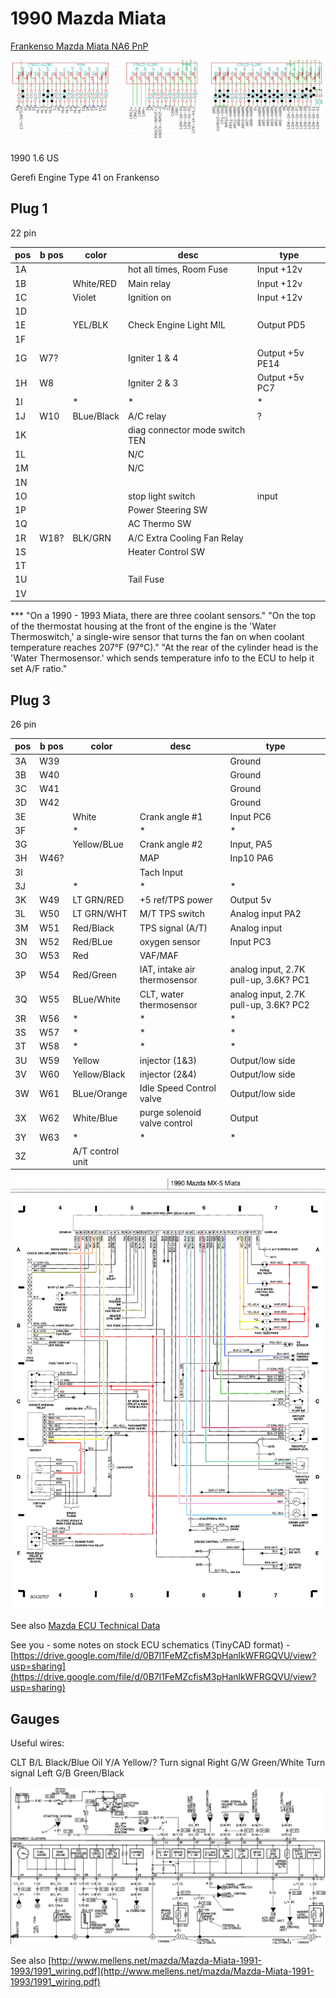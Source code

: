 # 1990 Mazda Miata

[Frankenso Mazda Miata NA6 PnP](Frankenso-MazdaMiataNA6-pnp)

![Pinout](Images/frankenso_connector_miata_1991.png)

1990 1.6 US

Gerefi Engine Type 41 on Frankenso

## Plug 1

22 pin

| pos | b pos | color      | desc                           | type            |
| --- | ----- | ---------- | ------------------------------ | --------------- |
| 1A  |       |            | hot all times, Room Fuse       | Input +12v      |
| 1B  |       | White/RED  | Main relay                     | Input +12v      |
| 1C  |       | Violet     | Ignition on                    | Input +12v      |
| 1D  |       |            |                                |                 |
| 1E  |       | YEL/BLK    | Check Engine Light MIL         | Output PD5      |
| 1F  |       |            |                                |                 |
| 1G  | W7?   |            | Igniter 1 & 4                  | Output +5v PE14 |
| 1H  | W8    |            | Igniter 2 & 3                  | Output +5v PC7  |
| 1I  |       | \*         | \*                             | \*              |
| 1J  | W10   | BLue/Black | A/C relay                      | ?               |
| 1K  |       |            | diag connector mode switch TEN |                 |
| 1L  |       |            | N/C                            |                 |
| 1M  |       |            | N/C                            |                 |
| 1N  |       |            |                                |                 |
| 1O  |       |            | stop light switch              | input           |
| 1P  |       |            | Power Steering SW              |                 |
| 1Q  |       |            | AC Thermo SW                   |                 |
| 1R  | W18?  | BLK/GRN    | A/C Extra Cooling Fan Relay    |                 |
| 1S  |       |            | Heater Control SW              |                 |
| 1T  |       |            |                                |                 |
| 1U  |       |            | Tail Fuse                      |                 |
| 1V  |       |            |                                |                 |

*** "On a 1990 - 1993 Miata, there are three coolant sensors." "On the top of the thermostat housing at the front of the engine is the 'Water Thermoswitch,' a single-wire sensor that turns the fan on when coolant temperature reaches 207°F (97°C)." "At the rear of the cylinder head is the 'Water Thermosensor.' which sends temperature info to the ECU to help it set A/F ratio."

## Plug 3

26 pin

| pos | b pos | color            | desc                         | type                                  |
| --- | ----- | ---------------- | ---------------------------- | ------------------------------------- |
| 3A  | W39   |                  |                              | Ground                                |
| 3B  | W40   |                  |                              | Ground                                |
| 3C  | W41   |                  |                              | Ground                                |
| 3D  | W42   |                  |                              | Ground                                |
| 3E  |       | White            | Crank angle \#1              | Input PC6                             |
| 3F  |       | \*               | \*                           | \*                                    |
| 3G  |       | Yellow/BLue      | Crank angle \#2              | Input, PA5                            |
| 3H  | W46?  |                  | MAP                          | Inp10 PA6                             |
| 3I  |       |                  | Tach Input                   |                                       |
| 3J  |       | \*               | \*                           | \*                                    |
| 3K  | W49   | LT GRN/RED       | \+5 ref/TPS power            | Output 5v                             |
| 3L  | W50   | LT GRN/WHT       | M/T TPS switch               | Analog input PA2                      |
| 3M  | W51   | Red/Black        | TPS signal (A/T)             | Analog input                          |
| 3N  | W52   | Red/BLue         | oxygen sensor                | Input PC3                             |
| 3O  | W53   | Red              | VAF/MAF                      |                                       |
| 3P  | W54   | Red/Green        | IAT, intake air thermosensor | analog input, 2.7K pull-up, 3.6K? PC1 |
| 3Q  | W55   | BLue/White       | CLT, water thermosensor      | analog input, 2.7K pull-up, 3.6K? PC2 |
| 3R  | W56   | \*               | \*                           | \*                                    |
| 3S  | W57   | \*               | \*                           | \*                                    |
| 3T  | W58   | \*               | \*                           | \*                                    |
| 3U  | W59   | Yellow           | injector (1&3)               | Output/low side                       |
| 3V  | W60   | Yellow/Black     | injector (2&4)               | Output/low side                       |
| 3W  | W61   | BLue/Orange      | Idle Speed Control valve     | Output/low side                       |
| 3X  | W62   | White/Blue       | purge solenoid valve control | Output                                |
| 3Y  | W63   | \*               | \*                           | \*                                    |
| 3Z  |       | A/T control unit |                              |                                       |

![Wiring Diagram](OEM-Docs/Mazda/1990_Miata/1990_mazda_miata_us_wiring.png)

See also [Mazda ECU Technical Data](https://sites.google.com/site/mazdaecutechnicaldata/)

See you - some notes on stock ECU schematics (TinyCAD format) - [https://drive.google.com/file/d/0B7l1FeMZcfisM3pHanlkWFRGQVU/view?usp=sharing](https://drive.google.com/file/d/0B7l1FeMZcfisM3pHanlkWFRGQVU/view?usp=sharing)

## Gauges

Useful wires:

CLT B/L Black/Blue
Oil Y/A Yellow/?
Turn signal Right G/W Green/White
Turn signal Left G/B Green/Black

![Wiring Diagram](Images/2009-11-10_224518_tach.gif)

See also [http://www.mellens.net/mazda/Mazda-Miata-1991-1993/1991_wiring.pdf](http://www.mellens.net/mazda/Mazda-Miata-1991-1993/1991_wiring.pdf)

